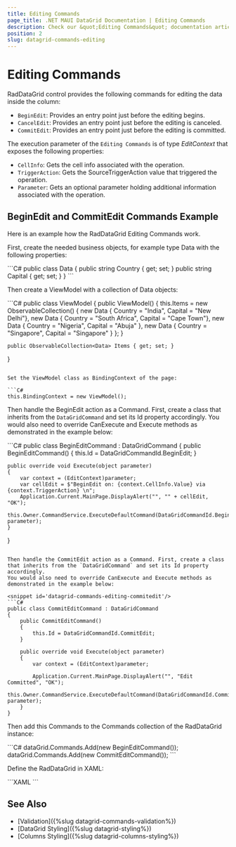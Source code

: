 ```yaml
---
title: Editing Commands
page_title: .NET MAUI DataGrid Documentation | Editing Commands
description: Check our &quot;Editing Commands&quot; documentation article for Telerik DataGrid for .NET MAUI control.
position: 2
slug: datagrid-commands-editing
---
```


# Editing Commands

RadDataGrid control provides the following commands for editing the data inside the column:

* `BeginEdit`: Provides an entry point just before the editing begins.
* `CancelEdit`: Provides an entry point just before the editing is canceled.
* `CommitEdit`: Provides an entry point just before the editing is committed.

The execution parameter of the `Editing Commands` is of type *EditContext* that exposes the following properties:

* `CellInfo`: Gets the cell info associated with the operation.
* `TriggerAction`: Gets the SourceTriggerAction value that triggered the operation.
* `Parameter`: Gets an optional parameter holding additional information associated with the operation.

## BeginEdit and CommitEdit Commands Example

Here is an example how the RadDataGrid Editing Commands work.

First, create the needed business objects, for example type Data with the following properties:

<snippet id='datagrid-commands-editing-businessobject'/>
```C#
public class Data
{
    public string Country { get; set; }
    public string Capital { get; set; }
}
```

Then create a ViewModel with a collection of Data objects:

<snippet id='datagrid-commands-editing-viewmodel'/>
```C#
public class ViewModel
{    
    public ViewModel()
    {
        this.Items = new ObservableCollection<Data>()
        {
            new Data { Country = "India", Capital = "New Delhi"},
            new Data { Country = "South Africa", Capital = "Cape Town"},
            new Data { Country = "Nigeria", Capital = "Abuja" },
            new Data { Country = "Singapore", Capital = "Singapore" }
        };
    }

	public ObservableCollection<Data> Items { get; set; }
}
```

Set the ViewModel class as BindingContext of the page:

```C#
this.BindingContext = new ViewModel();
```

Then handle the BeginEdit action as a Command. First, create a class that inherits from the `DataGridCommand` and set its Id property accordingly.
You would also need to override CanExecute and Execute methods as demonstrated in the example below:

<snippet id='datagrid-commands-editing-beginedit'/>
```C#
public class BeginEditCommand : DataGridCommand
{
    public BeginEditCommand()
    {
        this.Id = DataGridCommandId.BeginEdit;
    }

    public override void Execute(object parameter)
    {
        var context = (EditContext)parameter;
        var cellEdit = $"BeginEdit on: {context.CellInfo.Value} via {context.TriggerAction} \n";
        Application.Current.MainPage.DisplayAlert("", "" + cellEdit, "OK");
        this.Owner.CommandService.ExecuteDefaultCommand(DataGridCommandId.BeginEdit, parameter);
    }
}
```

Then handle the CommitEdit action as a Command. First, create a class that inherits from the `DataGridCommand` and set its Id property accordingly.
You would also need to override CanExecute and Execute methods as demonstrated in the example below:

<snippet id='datagrid-commands-editing-commitedit'/>
```C#
public class CommitEditCommand : DataGridCommand
{
    public CommitEditCommand()
    {
        this.Id = DataGridCommandId.CommitEdit;
    }

    public override void Execute(object parameter)
    {
        var context = (EditContext)parameter;

        Application.Current.MainPage.DisplayAlert("", "Edit Committed", "OK");
        this.Owner.CommandService.ExecuteDefaultCommand(DataGridCommandId.CommitEdit, parameter);
    }
}
```

Then add this Commands to the Commands collection of the RadDataGrid instance:

<snippet id='datagrid-commands-editing-binding'/>
```C#
dataGrid.Commands.Add(new BeginEditCommand());
dataGrid.Commands.Add(new CommitEditCommand());
```

Define the RadDataGrid in XAML:

<snippet id='datagrid-commands-editing'/>
```XAML
<telerikDataGrid:RadDataGrid x:Name="dataGrid"
                             ItemsSource="{Binding Items}"
                             UserEditMode="Cell"/>
```

## See Also

- [Validation]({%slug datagrid-commands-validation%})
- [DataGrid Styling]({%slug datagrid-styling%})
- [Columns Styling]({%slug datagrid-columns-styling%})
